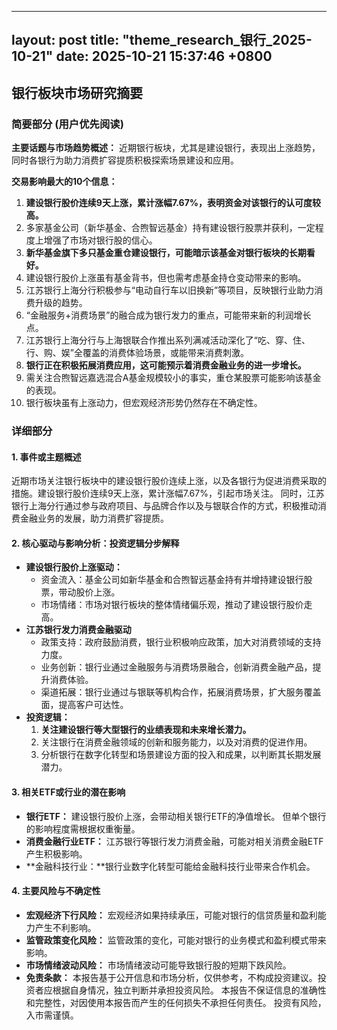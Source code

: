
--- 
layout: post
title: "theme_research_银行_2025-10-21"
date: 2025-10-21 15:37:46 +0800
--- 

## 银行板块市场研究摘要

### 简要部分 (用户优先阅读)

**主要话题与市场趋势概述：** 近期银行板块，尤其是建设银行，表现出上涨趋势，同时各银行为助力消费扩容提质积极探索场景建设和应用。

**交易影响最大的10个信息：**

1.  **建设银行股价连续9天上涨，累计涨幅7.67%，表明资金对该银行的认可度较高。**
2.  多家基金公司（新华基金、合煦智远基金）持有建设银行股票并获利，一定程度上增强了市场对银行股的信心。
3.  **新华基金旗下多只基金重仓建设银行，可能暗示该基金对银行板块的长期看好。**
4.  建设银行股价上涨虽有基金背书，但也需考虑基金持仓变动带来的影响。
5.  江苏银行上海分行积极参与“电动自行车以旧换新”等项目，反映银行业助力消费升级的趋势。
6.  “金融服务+消费场景”的融合成为银行发力的重点，可能带来新的利润增长点。
7.  江苏银行上海分行与上海银联合作推出系列满减活动深化了“吃、穿、住、行、购、娱”全覆盖的消费体验场景，或能带来消费刺激。
8.  **银行正在积极拓展消费应用，这可能预示着消费金融业务的进一步增长。**
9.  需关注合煦智远嘉选混合A基金规模较小的事实，重仓某股票可能影响该基金的表现。
10. 银行板块虽有上涨动力，但宏观经济形势仍然存在不确定性。

### 详细部分

#### 1. 事件或主题概述

近期市场关注银行板块中的建设银行股价连续上涨，以及各银行为促进消费采取的措施。建设银行股价连续9天上涨，累计涨幅7.67%，引起市场关注。 同时，江苏银行上海分行通过参与政府项目、与品牌合作以及与银联合作的方式，积极推动消费金融业务的发展，助力消费扩容提质。

#### 2. 核心驱动与影响分析：投资逻辑分步解释

*   **建设银行股价上涨驱动：**
    *   资金流入：基金公司如新华基金和合煦智远基金持有并增持建设银行股票，带动股价上涨。
    *   市场情绪：市场对银行板块的整体情绪偏乐观，推动了建设银行股价走高。
* **江苏银行发力消费金融驱动**
    *   政策支持：政府鼓励消费，银行业积极响应政策，加大对消费领域的支持力度。
    *   业务创新：银行业通过金融服务与消费场景融合，创新消费金融产品，提升消费体验。
    *   渠道拓展：银行业通过与银联等机构合作，拓展消费场景，扩大服务覆盖面，提高客户可达性。
*   **投资逻辑：**
    1.  **关注建设银行等大型银行的业绩表现和未来增长潜力。**
    2.  关注银行在消费金融领域的创新和服务能力，以及对消费的促进作用。
    3.  分析银行在数字化转型和场景建设方面的投入和成果，以判断其长期发展潜力。

#### 3. 相关ETF或行业的潜在影响

*   **银行ETF：** 建设银行股价上涨，会带动相关银行ETF的净值增长。 但单个银行的影响程度需根据权重衡量。
*   **消费金融行业ETF：** 江苏银行等银行发力消费金融，可能对相关消费金融ETF产生积极影响。
*   **金融科技行业：**银行业数字化转型可能给金融科技行业带来合作机会。

#### 4. 主要风险与不确定性

*   **宏观经济下行风险：** 宏观经济如果持续承压，可能对银行的信贷质量和盈利能力产生不利影响。
*   **监管政策变化风险：** 监管政策的变化，可能对银行的业务模式和盈利模式带来影响。
*   **市场情绪波动风险：** 市场情绪波动可能导致银行股的短期下跌风险。
*   **免责条款：** 本报告基于公开信息和市场分析，仅供参考，不构成投资建议。投资者应根据自身情况，独立判断并承担投资风险。 本报告不保证信息的准确性和完整性，对因使用本报告而产生的任何损失不承担任何责任。 投资有风险，入市需谨慎。